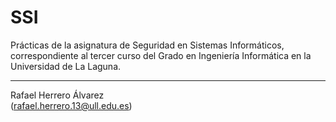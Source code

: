 # SSI
Prácticas de la asignatura de Seguridad en Sistemas Informáticos, correspondiente al tercer curso del Grado en Ingeniería Informática en la Universidad de La Laguna.

--------------------------------------------------------------
Rafael Herrero Álvarez  
(rafael.herrero.13@ull.edu.es)
